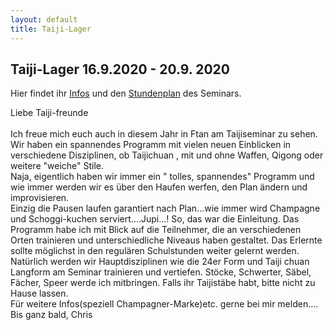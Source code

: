 ```yaml
---
layout: default
title: Taiji-Lager
---
```

## Taiji-Lager 16.9.2020 - 20.9. 2020

Hier findet ihr [Infos](http://www.wu-shu.ch/images/Infos_Ftan_20.png) und den [Stundenplan](http://www.wu-shu.ch/images/Stundenplan_20.png) des Seminars.

Liebe Taiji-freunde<br>
<br>
Ich freue mich euch auch in diesem Jahr in Ftan am Taijiseminar zu sehen.
Wir haben ein spannendes Programm mit vielen neuen Einblicken in
verschiedene Disziplinen, ob Taijichuan , mit und ohne Waffen, Qigong oder
weitere "weiche" Stile.<br>
Naja, eigentlich haben wir immer ein " tolles, spannendes" Programm und
wie immer werden wir es über den Haufen werfen, den Plan ändern
und improvisieren.<br>
Einzig die Pausen laufen garantiert nach Plan...wie immer wird
Champagne und Schoggi-kuchen serviert....Jupi...!
So, das war die Einleitung.
Das Programm habe ich mit Blick auf die Teilnehmer, die an verschiedenen
Orten trainieren und unterschiedliche Niveaus haben gestaltet.
Das Erlernte sollte möglichst in den regulären Schulstunden weiter gelernt
werden.<br>
Natürlich werden wir Hauptdisziplinen wie die 24er Form und Taiji chuan Langform
am Seminar trainieren und vertiefen.
Stöcke, Schwerter, Säbel, Fächer, Speer werde ich mitbringen. Falls ihr Taijistäbe habt,
bitte nicht zu Hause lassen.<br>
Für weitere Infos(speziell Champagner-Marke)etc. gerne bei mir melden....<br>
Bis ganz bald,
Chris